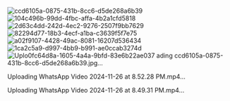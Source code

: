![ccd6105a-0875-431b-8cc6-d5de268a6b39](https://github.com/user-attachments/assets/afd5b5d4-e2ad-4bd2-a177-fb07501db1d1)
![104c496b-99dd-4fbc-affa-4b2a1cfd5818](https://github.com/user-attachments/assets/b089672b-c4e3-432a-bf31-dc8312d0c0f9)
![2d63c4dd-242d-4ec2-9276-2507f9bb7629](https://github.com/user-attachments/assets/5c2c1109-f1cb-47a4-ae62-bf629253b43d)
![82294d77-18b3-4ecf-a1ba-c3639f5f7e75](https://github.com/user-attachments/assets/97178728-6327-4040-9a61-b8726b5026a5)
![a02f9107-4428-49ac-8081-16207d536434](https://github.com/user-attachments/assets/9a60aae8-5a33-4e2e-bdc5-4b8d0efd538f)
![1ca2c5a9-d997-4bb9-b991-ae0ccab3274d](https://github.com/user-attachments/assets/756ddc6b-0a92-406f-a87a-0466140c1910)
![Uplo![0fc64d8a-1605-4a4a-9bfd-83e6b22ae037](https://github.com/user-attachments/assets/ef78f054-2ab3-4a44-8122-24ca9b6a516c)
ading ccd6105a-0875-431b-8cc6-d5de268a6b39.jpg…]()


Uploading WhatsApp Video 2024-11-26 at 8.52.28 PM.mp4…



Uploading WhatsApp Video 2024-11-26 at 8.49.31 PM.mp4…

